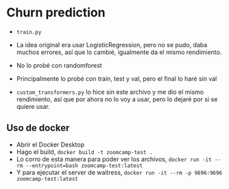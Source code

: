 # Churn prediction

- `train.py`

- La idea original era usar LogisticRegression, pero no se pudo, daba muchos errores, así que lo cambié, igualmente da el mismo rendimiento.
- No lo probé con randomforest
- Principalmente lo probé con train, test y val, pero el final lo haré sin val
- `custom_transformers.py` lo hice sin este archivo y me dio el mismo rendimiento, así que por ahora no lo voy a usar, pero lo dejaré por si se quiere usar.

## Uso de docker
- Abrir el Docker Desktop
- Hago el build, `docker build -t zoomcamp-test .`
- Lo corro de esta manera para poder ver los archivos, `docker run -it --rm --entrypoint=bash zoomcamp-test:latest`
- Y para ejecutar el server de waitress, `docker run -it --rm -p 9696:9696 zoomcamp-test:latest`